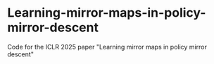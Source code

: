# Learning-mirror-maps-in-policy-mirror-descent
Code for the ICLR 2025 paper "Learning mirror maps in policy mirror descent"
